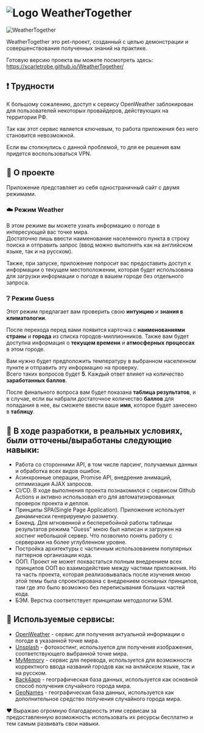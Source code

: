 # ![Logo](https://user-images.githubusercontent.com/43303249/199053597-5816135c-b607-4a51-9a65-d1ecfab121cf.png) WeatherTogether
![WeatherTogether](https://user-images.githubusercontent.com/43303249/199028393-7c16d35a-0d01-4267-bc0c-1f449fd36ef7.png)

WeatherTogether это pet-проект, созданный с целью демонстрации и совершенствования полученных знаний на практике.

Готовую версию проекта вы можете посмотреть здесь: https://scarletrobe.github.io/WeatherTogether/

## :heavy_exclamation_mark: Трудности
  К большому сожалению, доступ к сервису OpenWeather заблокирован для пользователей некоторых провайдеров, действующих на территории РФ.
  
  Так как этот сервис является ключевым, то работа приложения без него становится невозможной.
  
  Если вы столкнулись с данной проблемой, то для ее решения вам придется воспользоваться VPN.

## :large_blue_circle: О проекте
Приложение представляет из себя одностраничный сайт с двумя режимами.
### :cloud: Режим Weather
  В этом режиме вы можете узнать информацию о погоде в интересующей вас точке мира.<br>
  Достаточно лишь ввести наименование населенного пункта в строку поиска и отправить запрос (ввод можно выполнять как на английском языке, так и на русском).

  Также, при запуске, приложение попросит вас предоставить доступ к информации о текущем местоположении, которая будет использована для загрузки информации о погоде в вашем городе без отдельного запроса.
### :grey_question: Режим Guess
  Этот режим предлагает вам проверить свою <b>интуицию</b> и <b>знания в климатологии</b>.
  
  После перехода перед вами появится карточка с <b>наименованиями страны</b> и <b>города</b> из списка городов-миллионников. Также вам будет доступна информация о <b>текущем времени</b> и <b>атмосферных процессах</b> в этом городе.
  
  Вам нужно будет предположить температуру в выбранном населенном пункте и отправить эту информацию на проверку. <br>
  Всего таких вопросов будет <b>5</b>. Каждый ответ влияет на количество <b>заработанных баллов</b>.
  
  После финального вопроса вам будет показана <b>таблица результатов</b>, и в случае, если вы набрали достаточное количество <b>баллов</b> для попадания в нее, вы сможете ввести ваше <b>имя</b>, которое будет занесено в <b>таблицу</b>.

## :blue_book: В ходе разработки, в реальных условиях, были отточены/выработаны следующие навыки:
*	Работа со сторонними API, в том числе парсинг, получаемых данных и обработка всех видов ошибок.
*	Асинхронные операции, Promise API, внедрение анимаций, оптимизация AJAX запросов.
*	CI/CD. В ходе выполнения проекта познакомился с сервисом Github Actions и активно использовал его для автоматизированных проверок проекта и деплоя.
*	Принципы SPA(Single Page Application). Приложение использует динамически генерируемую разметку.
*	Бэкенд. Для мгновенной и бесперебойной работы таблицы результатов режима "Guess" мною был написан и загружен на хостинг небольшой сервер. Что позволило понять работу с серверами на более углубленном уровне.
*	Постройка архитектуры с частичным использованием популярных паттернов организации кода.
*	ООП. Проект не может похвастаться полным внедрением всех принципов ООП во взаимодействие между частями приложения. Но та часть проекта, которая реализовывалась после изучения мною этой темы была спроектирована с внедрением основных принципов, там где это было возможно без переписывания больших частей кода.
*	БЭМ. Верстка соответствует принципам методологии БЭМ.

## :pray: Используемые сервисы:
* [OpenWeather](https://openweathermap.org/) - сервис для получения актуальной информации о погоде в указанной точке мира.
* [Unsplash](https://unsplash.com/) - фотохостинг, используется для получения изображения, соответствующего выбранной точке мира.
* [MyMemory](https://mymemory.translated.net/) - сервис для перевода, используется для возможности корректного ввода названий городов как на анлийском языке, так и на русском.
* [Back4app](https://www.back4app.com/database/back4app/list-of-all-continents-countries-cities) - географическая база данных, используется как основной способ получения случайного города мира.
* [GeoNames](https://www.geonames.org/) - географическая база данных, используется как дополнительное средство получения случайного города мира.

:heart: Выражаю огромную благодарность этим сервисам за предоставленную возможность использовать их ресурсы бесплатно и тем самым развивать свои навыки.

